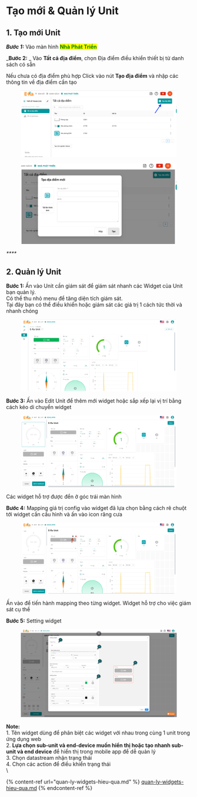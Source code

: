 # Tạo mới & Quản lý Unit

## 1. Tạo mới Unit

_**Bước 1:**_ Vào màn hình <mark style="color:green;">**Nhà Phát Triển**</mark>

_**Bước 2:** _ Vào **Tất cả địa điểm**, chọn Địa điểm điều khiển thiết bị từ danh sách có sẵn&#x20;

Nếu chưa có địa điểm phù hợp Click vào nút **Tạo địa điểm** và nhập các thông tin về địa điểm cần tạo

<div>

<figure><img src="../../.gitbook/assets/Screen Shot 2022-12-29 at 14.16.21.png" alt=""><figcaption></figcaption></figure>

 

<figure><img src="../../.gitbook/assets/Screen Shot 2022-12-29 at 14.19.01.png" alt=""><figcaption></figcaption></figure>

</div>

_****_

## 2. Quản lý Unit

**Bước 1:** Ấn vào Unit cần giám sát để giám sát nhanh các Widget của Unit bạn quản lý.\
Có thể thu nhỏ menu để tăng diện tích giám sát.\
Tại đây bạn có thể điều khiển hoặc giám sát các giá trị 1 cách tức thời và nhanh chóng

<figure><img src="../../.gitbook/assets/image (2) (2) (4).png" alt=""><figcaption></figcaption></figure>

**Bước 3:** Ấn vào Edit Unit để thêm mới widget hoặc sắp xếp lại vị trí bằng cách kéo di chuyển widget

<figure><img src="../../.gitbook/assets/image (4) (1).png" alt=""><figcaption></figcaption></figure>

Các widget hỗ trợ được đển ở góc trái màn hình

**Bước 4:** Mapping giá trị config vào widget đã lựa chọn bằng cách rê chuột tới widget cần cấu hình và ấn vào icon răng cưa

<figure><img src="../../.gitbook/assets/image (5) (2) (1).png" alt=""><figcaption></figcaption></figure>

Ấn vào để tiến hành mapping theo từng widget. Widget hỗ trợ cho việc giám sát cụ thể

**Bước 5:** Setting widget

<figure><img src="../../.gitbook/assets/image (5) (4).png" alt=""><figcaption></figcaption></figure>

**Note:** \
1\. Tên widget dùng để phân biệt các widget với nhau trong cùng 1 unit trong ứng dụng web\
2\. **Lựa chọn sub-unit và end-device muốn hiển thị hoặc tạo nhanh sub-unit và end device** để hiển thị trong mobile app để dễ quản lý\
3\. Chọn datastream nhận trạng thái\
4\. Chọn các action để điều khiển trạng thái\
\


{% content-ref url="quan-ly-widgets-hieu-qua.md" %}
[quan-ly-widgets-hieu-qua.md](quan-ly-widgets-hieu-qua.md)
{% endcontent-ref %}
